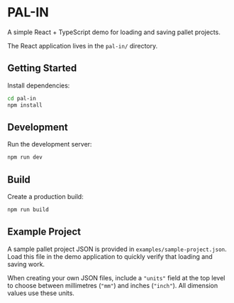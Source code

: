# PAL-IN
A simple React + TypeScript demo for loading and saving pallet projects.

The React application lives in the `pal-in/` directory.

## Getting Started

Install dependencies:

```bash
cd pal-in
npm install
```

## Development

Run the development server:

```bash
npm run dev
```

## Build

Create a production build:

```bash
npm run build
```


## Example Project

A sample pallet project JSON is provided in `examples/sample-project.json`. Load this file in the demo application to quickly verify that loading and saving work.

When creating your own JSON files, include a `"units"` field at the top level to
choose between millimetres (`"mm"`) and inches (`"inch"`). All dimension values
use these units.
